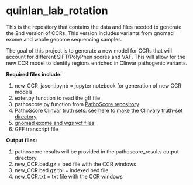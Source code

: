 # quinlan_lab_rotation
This is the repository that contains the data and files needed to generate the 2nd version of CCRs. This version includes variants from gnomad exome and whole genome sequencing samples. 

The goal of this project is to generate a new model for CCRs that will account for different SIFT/PolyPhen scores and VAF. This will allow for the new CCR model to identify regions enriched in Clinvar pathogenic variants. 

**Required files include:**
1) new_CCR_jason.ipynb = jupyter notebook for generation of new CCR models 
2) exter.py function to read the gff file 
3) pathoscore.py function from [PathoScore repository](https://github.com/quinlan-lab/pathoscore/blob/master/pathoscore.py)
4) PathoScore Clinvar truth sets: [see here to make the Clinvary truth-set directory](https://github.com/quinlan-lab/pathoscore/tree/master/truth-sets/GRCh37/clinvar)
5) [gnomad exome and wgs vcf files](https://gnomad.broadinstitute.org/downloads)
6) GFF transcript file 

**Output files:**
1) pathoscore results will be provided in the pathoscore_results output directory 
2) new_CCR.bed.gz = bed file with the CCR windows 
3) new_CCR.bed.gz.tbi = indexed bed file 
4) new_CCR.txt = txt file with the CCR windows 
